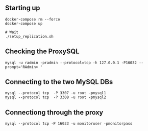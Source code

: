 ## Starting up

```
docker-compose rm --force
docker-compose up

# Wait
./setup_replication.sh

```

## Checking the ProxySQL

```
mysql -u radmin -pradmin --protocol=tcp -h 127.0.0.1 -P16032 --prompt='RAdmin> '
```

## Connecting to the two MySQL DBs

```
mysql --protocol tcp  -P 3307 -u root -pmysql1
mysql --protocol tcp  -P 3308 -u root -pmysql2
```

## Connectiong through the proxy

```
mysql --protocol tcp -P 16033 -u monitoruser -pmonitorpass
```
